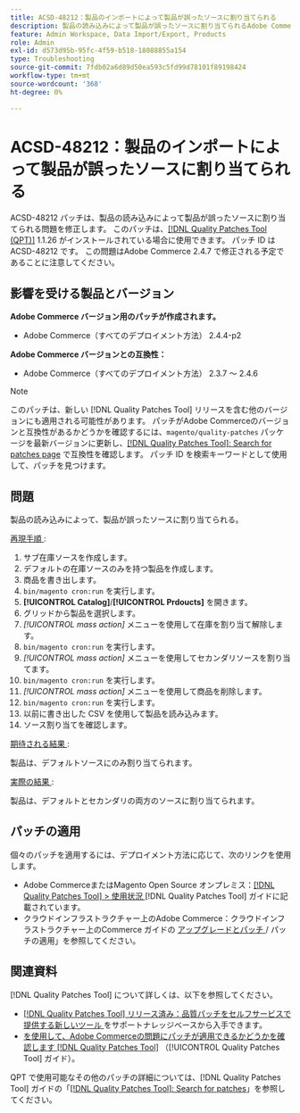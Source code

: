 ```yaml
---
title: ACSD-48212：製品のインポートによって製品が誤ったソースに割り当てられる
description: 製品の読み込みによって製品が誤ったソースに割り当てられるAdobe Commerceの問題を修正するには、ACSD-48212 パッチを適用してください。
feature: Admin Workspace, Data Import/Export, Products
role: Admin
exl-id: d573d95b-95fc-4f59-b518-18088855a154
type: Troubleshooting
source-git-commit: 7fdb02a6d89d50ea593c5fd99d78101f89198424
workflow-type: tm+mt
source-wordcount: '368'
ht-degree: 0%

---
```


# ACSD-48212：製品のインポートによって製品が誤ったソースに割り当てられる

ACSD-48212 パッチは、製品の読み込みによって製品が誤ったソースに割り当てられる問題を修正します。 このパッチは、[[!DNL Quality Patches Tool (QPT)]](https://experienceleague.adobe.com/ja/docs/commerce-operations/tools/quality-patches-tool/quality-patches-tool-to-self-serve-quality-patches) 1.1.26 がインストールされている場合に使用できます。 パッチ ID は ACSD-48212 です。 この問題はAdobe Commerce 2.4.7 で修正される予定であることに注意してください。

## 影響を受ける製品とバージョン

**Adobe Commerce バージョン用のパッチが作成されます。**

* Adobe Commerce（すべてのデプロイメント方法） 2.4.4-p2

**Adobe Commerce バージョンとの互換性：**

* Adobe Commerce（すべてのデプロイメント方法） 2.3.7 ～ 2.4.6

>[!NOTE]
>
>このパッチは、新しい [!DNL Quality Patches Tool] リリースを含む他のバージョンにも適用される可能性があります。 パッチがAdobe Commerceのバージョンと互換性があるかどうかを確認するには、`magento/quality-patches` パッケージを最新バージョンに更新し、[[!DNL Quality Patches Tool]: Search for patches page](https://experienceleague.adobe.com/tools/commerce-quality-patches/index.html?lang=ja) で互換性を確認します。 パッチ ID を検索キーワードとして使用して、パッチを見つけます。

## 問題

製品の読み込みによって、製品が誤ったソースに割り当てられる。

<u> 再現手順 </u>:

1. サブ在庫ソースを作成します。
1. デフォルトの在庫ソースのみを持つ製品を作成します。
1. 商品を書き出します。
1. `bin/magento cron:run` を実行します。
1. **[!UICONTROL Catalog]**/**[!UICONTROL Prdoucts]** を開きます。
1. グリッドから製品を選択します。
1. *[!UICONTROL mass action]* メニューを使用して在庫を割り当て解除します。
1. `bin/magento cron:run` を実行します。
1. *[!UICONTROL mass action]* メニューを使用してセカンダリソースを割り当てます。
1. `bin/magento cron:run` を実行します。
1. *[!UICONTROL mass action]* メニューを使用して商品を削除します。
1. `bin/magento cron:run` を実行します。
1. 以前に書き出した CSV を使用して製品を読み込みます。
1. ソース割り当てを確認します。

<u> 期待される結果 </u>:

製品は、デフォルトソースにのみ割り当てられます。

<u> 実際の結果 </u>:

製品は、デフォルトとセカンダリの両方のソースに割り当てられます。

## パッチの適用

個々のパッチを適用するには、デプロイメント方法に応じて、次のリンクを使用します。

* Adobe CommerceまたはMagento Open Source オンプレミス：[[!DNL Quality Patches Tool] > 使用状況 ](/help/tools/quality-patches-tool/usage.md) [!DNL Quality Patches Tool] ガイドに記載されています。
* クラウドインフラストラクチャー上のAdobe Commerce：クラウドインフラストラクチャー上のCommerce ガイドの [ アップグレードとパッチ ](https://experienceleague.adobe.com/docs/commerce-cloud-service/user-guide/develop/upgrade/apply-patches.html?lang=ja)/ パッチの適用」を参照してください。

## 関連資料

[!DNL Quality Patches Tool] について詳しくは、以下を参照してください。

* [[!DNL Quality Patches Tool]  リリース済み：品質パッチをセルフサービスで提供する新しいツール ](https://experienceleague.adobe.com/ja/docs/commerce-operations/tools/quality-patches-tool/quality-patches-tool-to-self-serve-quality-patches) をサポートナレッジベースから入手できます。
* [ を使用して、Adobe Commerceの問題にパッチが適用できるかどうかを確認します  [!DNL Quality Patches Tool]](/help/tools/quality-patches-tool/patches-available-in-qpt/check-patch-for-magento-issue-with-magento-quality-patches.md) （[!UICONTROL Quality Patches Tool] ガイド）。


QPT で使用可能なその他のパッチの詳細については、[!DNL Quality Patches Tool] ガイドの「[[!DNL Quality Patches Tool]: Search for patches](https://experienceleague.adobe.com/tools/commerce-quality-patches/index.html?lang=ja)」を参照してください。
